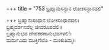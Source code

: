 +++
title = "753 ಬ್ರಹ್ಮಾನುಸನ್ಧಾನ ಲೋಕಸನ್ಧಾನದಲಿ"

+++
ಬ್ರಹ್ಮಾನುಸಂಧಾನ ಲೋಕಸಂಧಾನದಲಿ।  
ಬ್ರಹ್ಮದರ್ಶನವೆಲ್ಲ ಜೀವರೂಪದಲಿ॥  
ಬ್ರಹ್ಮಾನುಭವ ದೇಹಕರಣಾನುಭವಗಳಲಿ!।  
ಮರ್ಮವಿದು ಮುಕ್ತಿಗೆಲೊ - ಮಂಕುತಿಮ್ಮ॥  
